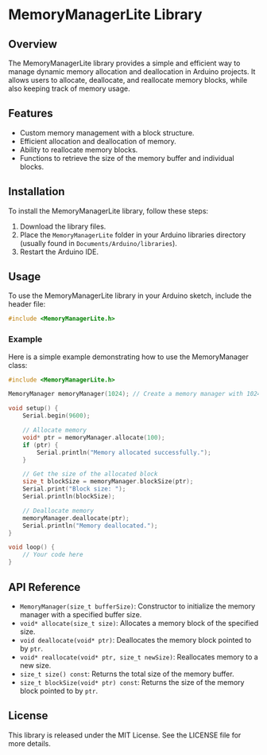 # MemoryManagerLite Library

## Overview
The MemoryManagerLite library provides a simple and efficient way to manage dynamic memory allocation and deallocation in Arduino projects. It allows users to allocate, deallocate, and reallocate memory blocks, while also keeping track of memory usage.

## Features
- Custom memory management with a block structure.
- Efficient allocation and deallocation of memory.
- Ability to reallocate memory blocks.
- Functions to retrieve the size of the memory buffer and individual blocks.

## Installation
To install the MemoryManagerLite library, follow these steps:
1. Download the library files.
2. Place the `MemoryManagerLite` folder in your Arduino libraries directory (usually found in `Documents/Arduino/libraries`).
3. Restart the Arduino IDE.

## Usage
To use the MemoryManagerLite library in your Arduino sketch, include the header file:

```cpp
#include <MemoryManagerLite.h>
```

### Example
Here is a simple example demonstrating how to use the MemoryManager class:

```cpp
#include <MemoryManagerLite.h>

MemoryManager memoryManager(1024); // Create a memory manager with 1024 bytes

void setup() {
    Serial.begin(9600);

    // Allocate memory
    void* ptr = memoryManager.allocate(100);
    if (ptr) {
        Serial.println("Memory allocated successfully.");
    }

    // Get the size of the allocated block
    size_t blockSize = memoryManager.blockSize(ptr);
    Serial.print("Block size: ");
    Serial.println(blockSize);

    // Deallocate memory
    memoryManager.deallocate(ptr);
    Serial.println("Memory deallocated.");
}

void loop() {
    // Your code here
}
```

## API Reference
- `MemoryManager(size_t bufferSize)`: Constructor to initialize the memory manager with a specified buffer size.
- `void* allocate(size_t size)`: Allocates a memory block of the specified size.
- `void deallocate(void* ptr)`: Deallocates the memory block pointed to by `ptr`.
- `void* reallocate(void* ptr, size_t newSize)`: Reallocates memory to a new size.
- `size_t size() const`: Returns the total size of the memory buffer.
- `size_t blockSize(void* ptr) const`: Returns the size of the memory block pointed to by `ptr`.

## License
This library is released under the MIT License. See the LICENSE file for more details.